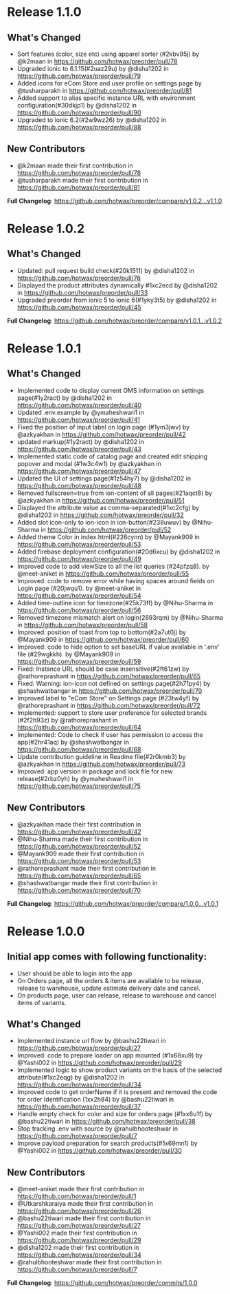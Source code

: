 # Release 1.1.0

## What's Changed
* Sort features (color, size etc) using apparel sorter (#2kbv95j) by @k2maan in https://github.com/hotwax/preorder/pull/78
* Upgraded ionic to 6.1.15(#2uaz29u) by @disha1202 in https://github.com/hotwax/preorder/pull/79
* Added icons for eCom Store and user profile on settings page by @tusharparakh in https://github.com/hotwax/preorder/pull/81
* Added support to alias specific instance URL with environment configuration(#30dkjp1) by @disha1202 in https://github.com/hotwax/preorder/pull/90
* Upgraded to ionic 6.2(#2w9wz26) by @disha1202 in https://github.com/hotwax/preorder/pull/88

## New Contributors
* @k2maan made their first contribution in https://github.com/hotwax/preorder/pull/78
* @tusharparakh made their first contribution in https://github.com/hotwax/preorder/pull/81

**Full Changelog**: https://github.com/hotwax/preorder/compare/v1.0.2...v1.1.0

# Release 1.0.2

## What's Changed
* Updated: pull request build check(#20k1511) by @disha1202 in https://github.com/hotwax/preorder/pull/76
* Displayed the product attributes dynamically #1xc2ecd by @disha1202 in https://github.com/hotwax/preorder/pull/33
* Upgraded preorder from ionic 5 to ionic 6(#1yky3t5) by @disha1202 in https://github.com/hotwax/preorder/pull/45


**Full Changelog**: https://github.com/hotwax/preorder/compare/v1.0.1...v1.0.2


# Release 1.0.1

## What's Changed
* Implemented code to display current OMS information on settings page(#1y2ract) by @disha1202 in https://github.com/hotwax/preorder/pull/40
* Updated .env.example by @ymaheshwari1 in https://github.com/hotwax/preorder/pull/41
* Fixed the position of input label on login page (#1ym3jwv) by @azkyakhan in https://github.com/hotwax/preorder/pull/42
* updated markup(#1y2ract) by @disha1202 in https://github.com/hotwax/preorder/pull/43
* Implemented static code of catalog page and created edit shipping popover and modal (#1w3c4w1) by @azkyakhan in https://github.com/hotwax/preorder/pull/47
* Updated the UI of settings page(#1z54hy7) by @disha1202 in https://github.com/hotwax/preorder/pull/48
* Removed fullscreen=true from ion-content of all pages(#21aqct8) by @azkyakhan in https://github.com/hotwax/preorder/pull/51
* Displayed the attribute value as comma-separated(#1xc2cfg) by @disha1202 in https://github.com/hotwax/preorder/pull/32
* Added slot icon-only to ion-icon in ion-button(#238uwuv) by @Nihu-Sharma in https://github.com/hotwax/preorder/pull/52
* Added theme Color in index.html(#226cynn) by @Mayank909 in https://github.com/hotwax/preorder/pull/53
* Added firebase deployment configuration(#20d6xcu) by @disha1202 in https://github.com/hotwax/preorder/pull/49
* Improved code to add viewSize to all the list queries (#24pfzq8). by @meet-aniket in https://github.com/hotwax/preorder/pull/55
* Improved: code to remove error while having spaces around fields on Login page (#20jwqu1). by @meet-aniket in https://github.com/hotwax/preorder/pull/54
* Added time-outline icon for timezone(#25k73ff) by @Nihu-Sharma in https://github.com/hotwax/preorder/pull/56
* Removed timezone mismatch alert on login(2893rqm) by @Nihu-Sharma in https://github.com/hotwax/preorder/pull/58
* Improved: position of toast from top to bottom(#2a7ut0j) by @Mayank909 in https://github.com/hotwax/preorder/pull/60
* Improved: code to hide option to set baseURL if value available in '.env' file (#29wgkkh). by @Mayank909 in https://github.com/hotwax/preorder/pull/59
* Fixed: Instance URL should be case insensitive(#2ft61zw) by @rathoreprashant in https://github.com/hotwax/preorder/pull/65
* Fixed: Warning: ion-icon not defined on settings page(#2h71py4) by @shashwatbangar in https://github.com/hotwax/preorder/pull/70
* Improved label to "eCom Store" on Settings page (#23tw4yf) by @rathoreprashant in https://github.com/hotwax/preorder/pull/72
* Implemented: support to store user preference for selected brands (#2f2h93z) by @rathoreprashant in https://github.com/hotwax/preorder/pull/64
* Implemented: Code to check if user has permission to access the app(#2hr41aq) by @shashwatbangar in https://github.com/hotwax/preorder/pull/68
* Update contribution guideline in Readme file(#2r0kmb3) by @azkyakhan in https://github.com/hotwax/preorder/pull/73
* Improved: app version in package and lock file for new release(#2rbz0yh) by @ymaheshwari1 in https://github.com/hotwax/preorder/pull/75

## New Contributors
* @azkyakhan made their first contribution in https://github.com/hotwax/preorder/pull/42
* @Nihu-Sharma made their first contribution in https://github.com/hotwax/preorder/pull/52
* @Mayank909 made their first contribution in https://github.com/hotwax/preorder/pull/53
* @rathoreprashant made their first contribution in https://github.com/hotwax/preorder/pull/65
* @shashwatbangar made their first contribution in https://github.com/hotwax/preorder/pull/70

**Full Changelog**: https://github.com/hotwax/preorder/compare/1.0.0...v1.0.1


# Release 1.0.0

## Initial app comes with following functionality:
* User should be able to login into the app
* On Orders page, all the orders & items are  available to be release, release to warehouse, update estimate delivery date and cancel.
* On products page, user can release, release to warehouse and cancel items of variants.


## What's Changed
* Implemented instance url flow by @bashu22tiwari in https://github.com/hotwax/preorder/pull/27
* Improved: code to prepare loader on app mounted (#1x68xu9) by @Yashi002 in https://github.com/hotwax/preorder/pull/29
* Implemented logic to show product variants on the basis of the selected attribute(#1xc2eqg) by @disha1202 in https://github.com/hotwax/preorder/pull/34
* Improved code to get orderName if it is present and removed the code for order Identification (1xx2h84) by @bashu22tiwari in https://github.com/hotwax/preorder/pull/37
* Handle empty check for color and size for orders page (#1xx6u1f) by @bashu22tiwari in https://github.com/hotwax/preorder/pull/38
* Stop tracking .env with source by @rahulbhooteshwar in https://github.com/hotwax/preorder/pull/7
* Improve payload preparation for search products(#1x69mn1) by @Yashi002 in https://github.com/hotwax/preorder/pull/30

## New Contributors
* @meet-aniket made their first contribution in https://github.com/hotwax/preorder/pull/1
* @Utkarshkaraiya made their first contribution in https://github.com/hotwax/preorder/pull/26
* @bashu22tiwari made their first contribution in https://github.com/hotwax/preorder/pull/27
* @Yashi002 made their first contribution in https://github.com/hotwax/preorder/pull/29
* @disha1202 made their first contribution in https://github.com/hotwax/preorder/pull/34
* @rahulbhooteshwar made their first contribution in https://github.com/hotwax/preorder/pull/7

**Full Changelog**: https://github.com/hotwax/preorder/commits/1.0.0 
